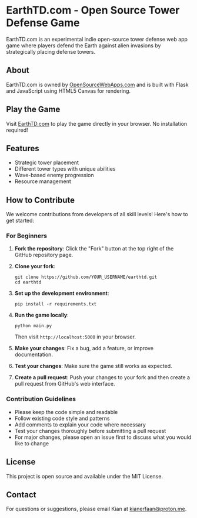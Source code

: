 # EarthTD.com - Open Source Tower Defense Game

EarthTD.com is an experimental indie open-source tower defense web app game where players defend the Earth against alien invasions by strategically placing defense towers.

## About

EarthTD.com is owned by [OpenSourceWebApps.com](https://opensourcewebapps.com) and is built with Flask and JavaScript using HTML5 Canvas for rendering.

## Play the Game

Visit [EarthTD.com](https://earthtd.com) to play the game directly in your browser. No installation required!

## Features

- Strategic tower placement
- Different tower types with unique abilities
- Wave-based enemy progression
- Resource management

## How to Contribute

We welcome contributions from developers of all skill levels! Here's how to get started:

### For Beginners

1. **Fork the repository**: Click the "Fork" button at the top right of the GitHub repository page.

2. **Clone your fork**: 
   ```
   git clone https://github.com/YOUR_USERNAME/earthtd.git
   cd earthtd
   ```

3. **Set up the development environment**:
   ```
   pip install -r requirements.txt
   ```

4. **Run the game locally**:
   ```
   python main.py
   ```
   Then visit `http://localhost:5000` in your browser.

5. **Make your changes**: Fix a bug, add a feature, or improve documentation.

6. **Test your changes**: Make sure the game still works as expected.

7. **Create a pull request**: Push your changes to your fork and then create a pull request from GitHub's web interface.

### Contribution Guidelines

- Please keep the code simple and readable
- Follow existing code style and patterns
- Add comments to explain your code where necessary
- Test your changes thoroughly before submitting a pull request
- For major changes, please open an issue first to discuss what you would like to change

## License

This project is open source and available under the MIT License.

## Contact

For questions or suggestions, please email Kian at kianerfaan@proton.me.